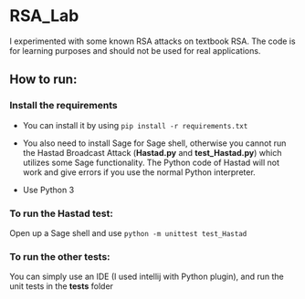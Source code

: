 # RSA_Lab
I experimented with some known RSA attacks on textbook RSA. The code is for learning purposes
and should not be used for real applications.

## How to run:

### Install the requirements
- You can install it by using `pip install -r requirements.txt`

- You also need to install Sage for Sage shell, otherwise you cannot run the Hastad Broadcast
Attack (**Hastad.py** and **test_Hastad.py**) which utilizes some Sage functionality. The Python code of Hastad will not work 
and give errors if you use the normal Python interpreter. 

- Use Python 3



### To run the Hastad test:
Open up a Sage shell and use `python -m unittest test_Hastad`

### To run the other tests:
You can simply use an IDE (I used intellij with Python plugin), and run the unit tests in the
**tests** folder